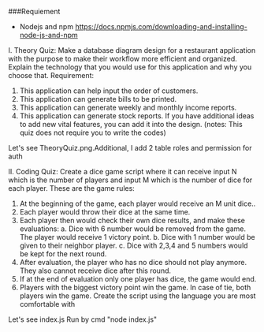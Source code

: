 ###Requiement 
- Nodejs and npm https://docs.npmjs.com/downloading-and-installing-node-js-and-npm

I. Theory Quiz:
Make a database diagram design for a restaurant application with the purpose to make their
workflow more efficient and organized.
Explain the technology that you would use for this application and why you choose that.
Requirement:

1. This application can help input the order of customers.
2. This application can generate bills to be printed.
3. This application can generate weekly and monthly income reports.
4. This application can generate stock reports.
   If you have additional ideas to add new vital features, you can add it into the design.
   (notes: This quiz does not require you to write the codes)

Let's see TheoryQuiz.png.Additional, I add 2 table roles and permission for auth

II. Coding Quiz:
Create a dice game script where it can receive input N which is the number of players and input
M which is the number of dice for each player. These are the game rules:

1. At the beginning of the game, each player would receive an M unit dice..
2. Each player would throw their dice at the same time.
3. Each player then would check their own dice results, and make these evaluations:
   a. Dice with 6 number would be removed from the game. The player would receive
   1 victory point.
   b. Dice with 1 number would be given to their neighbor player.
   c. Dice with 2,3,4 and 5 numbers would be kept for the next round.
4. After evaluation, the player who has no dice should not play anymore. They also cannot
   receive dice after this round.
5. If at the end of evaluation only one player has dice, the game would end.
6. Players with the biggest victory point win the game. In case of tie, both players win the
   game.
   Create the script using the language you are most comfortable with

Let's see index.js
Run by cmd "node index.js"
